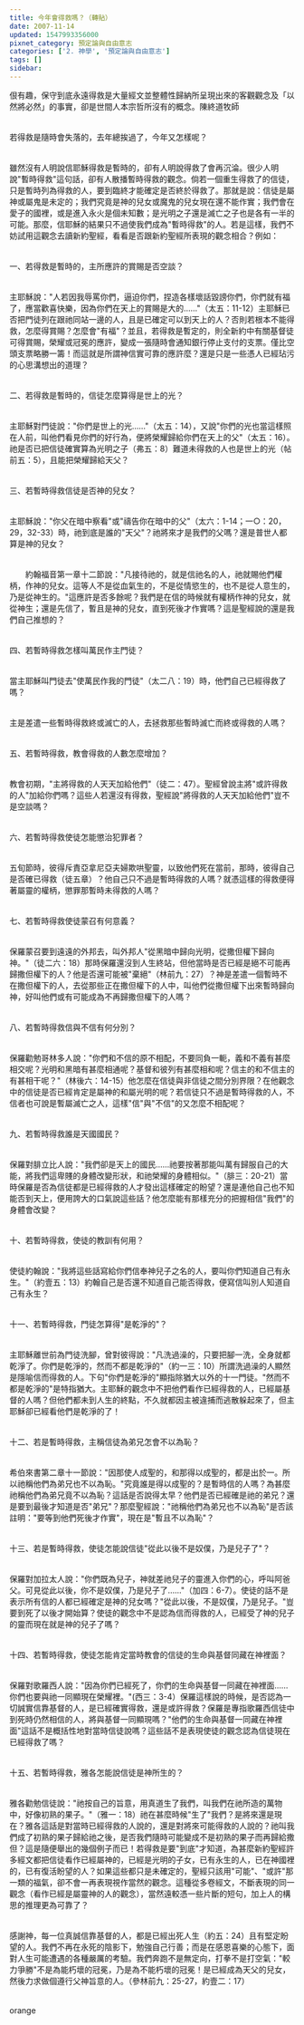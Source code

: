 ```yaml
---
title: 今年會得救嗎？（轉貼）
date: 2007-11-14
updated: 1547993356000
pixnet_category: 預定論與自由意志
categories: ['2. 神學', '預定論與自由意志']
tags: []
sidebar: 
---
```


<p>佷有趣，保守到底永遠得救是大量經文並整體性歸納所呈現出來的客觀觀念及「以然將必然」的事實，卻是世間人本宗哲所沒有的概念。<!--more-->陳終道牧師 <br/><br/><br/>若得救是隨時會失落的，去年總挨過了，今年又怎樣呢？<br/><br/><br/>雖然沒有人明說信耶穌得救是暫時的，卻有人明說得救了會再沉淪。很少人明說"暫時得救"這句話，卻有人散播暫時得救的觀念。倘若一個重生得救了的信徒，只是暫時列為得救的人，要到臨終才能確定是否終於得救了。那就是說：信徒是屬神或屬鬼是未定的；我們究竟是神的兒女或魔鬼的兒女現在還不能作實；我們會在愛子的國裡，或是進入永火是個未知數；是光明之子還是滅亡之子也是各有一半的可能。那麼，信耶穌的結果只不過使我們成為"暫時得救"的人。若是這樣，我們不妨試用這觀念去讀新約聖經，看看是否跟新約聖經所表現的觀念相合？例如：<br/><br/><br/>一、若得救是暫時的，主所應許的賞賜是否空談？<br/><br/><br/>主耶穌說："人若因我辱罵你們，逼迫你們，捏造各樣壞話毀謗你們，你們就有福了，應當歡喜快樂，因為你們在天上的賞賜是大的……"（太五：11-12）主耶穌已否把門徒列在跟祂同站一邊的人，且是已確定可以到天上的人？否則若根本不能得救，怎麼得賞賜？怎麼會"有福"？並且，若得救是暫定的，則全新約中有關基督徒可得賞賜，榮耀或冠冕的應許，變成一張隨時會通知銀行停止支付的支票。僅比空頭支票略勝一籌！而這就是所謂神信實可靠的應許麼？還是只是一些憑人已經玷污的心思溝想出的道理？<br/><br/><br/>二、若得救是暫時的，信徒怎麼算得是世上的光？<br/><br/><br/>主耶穌對門徒說："你們是世上的光……"（太五：14），又說"你們的光也當這樣照在人前，叫他們看見你們的好行為，便將榮耀歸給你們在天上的父"（太五：16）。祂是否已把信徒確實算為光明之子（弗五：8）難道未得救的人也是世上的光（帖前五：5），且能把榮耀歸給天父？<br/><br/><br/>三、若暫時得救信徒是否神的兒女？<br/><br/><br/>主耶穌說："你父在暗中察看"或"禱告你在暗中的父"（太六：1-14；一○：20，29，32-33）時，祂到底是誰的"天父"？祂將來才是我們的父嗎？還是普世人都算是神的兒女？<br/><br/><br/>　　約翰福音第一章十二節說："凡接待祂的，就是信祂名的人，祂就賜他們權柄，作神的兒女。這等人不是從血氣生的，不是從情慾生的，也不是從人意生的，乃是從神生的。"這應許是否多餘呢？我們是在信的時候就有權柄作神的兒女，就從神生；還是先信了，暫且是神的兒女，直到死後才作實嗎？這是聖經說的還是我們自己推想的？<br/><br/><br/>四、若暫時得救怎樣叫萬民作主門徒？<br/><br/><br/>當主耶穌叫門徒去"使萬民作我的門徒"（太二八：19）時，他們自己已經得救了嗎？<br/><br/><br/>主是差遣一些暫時得救終或滅亡的人，去拯救那些暫時滅亡而終或得救的人嗎？<br/><br/><br/>五、若暫時得救，教會得救的人數怎麼增加？<br/><br/><br/>教會初期，"主將得救的人天天加給他們"（徒二：47）。聖經曾說主將"或許得救的人"加給你們嗎？這些人若還沒有得救，聖經說"將得救的人天天加給他們"豈不是空談嗎？<br/><br/><br/>六、若暫時得救使徒怎能懲治犯罪者？<br/><br/><br/>五旬節時，彼得斥責亞拿尼亞夫婦欺哄聖靈，以致他們死在當前，那時，彼得自己是否確已得救（徒五章）？他自己只不過是暫時得救的人嗎？就憑這樣的得救便得著屬靈的權柄，懲罪那暫時未得救的人嗎？<br/><br/><br/>七、若暫時得救使徒蒙召有何意義？<br/><br/><br/>保羅蒙召要到遠遠的外邦去，叫外邦人"從黑暗中歸向光明，從撒但權下歸向神。"（徒二六：18）那時保羅還沒到人生終站，但他當時是否已經是絕不可能再歸撒但權下的人？他是否還可能被"棄絕"（林前九：27）？神是差遣一個暫時不在撒但權下的人，去從那些正在撒但權下的人中，叫他們從撒但權下出來暫時歸向神，好叫他們或有可能成為不再歸撒但權下的人嗎？<br/><br/><br/>八、若暫時得救信與不信有何分別？<br/><br/><br/>保羅勸勉哥林多人說："你們和不信的原不相配，不要同負一軛，義和不義有甚麼相交呢？光明和黑暗有甚麼相通呢？基督和彼列有甚麼相和呢？信主的和不信主的有甚相干呢？"（林後六：14-15）他怎麼在信徒與非信徒之間分別界限？在他觀念中的信徒是否已經肯定是屬神的和屬光明的呢？若信徒只不過是暫時得救的人，不信者也可說是暫屬滅亡之人，這樣"信"與"不信"的又怎麼不相配呢？<br/><br/><br/>九、若暫時得救誰是天國國民？<br/><br/><br/>保羅對腓立比人說："我們卻是天上的國民……祂要按著那能叫萬有歸服自己的大能，將我們這卑賤的身體改變形狀，和祂榮耀的身體相似。"（腓三：20-21）當時保羅是否為信徒都是已經得救的人才發出這樣確定的盼望？還是連他自己也不知能否到天上，便用誇大的口氣說這些話？他怎麼能有那樣充分的把握相信"我們"的身體會改變？<br/><br/><br/>十、若暫時得救，使徒的教訓有何用？<br/><br/><br/>使徒約翰說："我將這些話寫給你們信奉神兒子之名的人，要叫你們知道自己有永生。"（約壹五：13）約翰自己是否還不知道自己能否得救，便寫信叫別人知道自己有永生？<br/><br/><br/>十一、若暫時得救，門徒怎算得"是乾淨的"？<br/><br/><br/>主耶穌離世前為門徒洗腳，曾對彼得說："凡洗過澡的，只要把腳一洗，全身就都乾淨了。你們是乾淨的，然而不都是乾淨的"（約一三：10）所謂洗過澡的人顯然是隱喻信而得救的人。下句"你們是乾淨的"顯指除猶大以外的十一門徒。"然而不都是乾淨的"是特指猶大。主耶穌的觀念中不把他們看作已經得救的人，已經屬基督的人嗎？但他們都未到人生的終點，不久就都因主被違捕而逃散躲起來了，但主耶穌卻已經看他們是乾淨的了！<br/><br/><br/>十二、若是暫時得救，主稱信徒為弟兄怎會不以為恥？<br/><br/><br/>希伯來書第二章十一節說："因那使人成聖的，和那得以成聖的，都是出於一。所以祂稱他們為弟兄也不以為恥。"究竟誰是得以成聖的？是暫時信的人嗎？為甚麼祂稱他們為弟兄竟不以為恥？這話是否說得太早？他們是否已經確是祂的弟兄？還是要到最後才知道是否"弟兄"？那麼聖經說："祂稱他們為弟兄也不以為恥"是否該註明："要等到他們死後才作實"，現在是"暫且不以為恥"？<br/><br/><br/>十三、若是暫時得救，使徒怎能說信徒"從此以後不是奴僕，乃是兒子了"？<br/><br/><br/>保羅對加拉太人說："你們既為兒子，神就差祂兒子的靈進入你們的心，呼叫阿爸父。可見從此以後，你不是奴僕，乃是兒子了……"（加四：6-7）。使徒的話不是表示所有信的人都已經確定是神的兒女嗎？"從此以後，不是奴僕，乃是兒子。"豈要到死了以後才開始算？使徒的觀念中不是認為信而得救的人，已經受了神的兒子的靈而現在就是神的兒子了嗎？<br/><br/><br/>十四、若暫時得救，使徒怎能肯定當時教會的信徒的生命與基督同藏在神裡面？<br/><br/><br/>保羅對歌羅西人說："因為你們已經死了，你們的生命與基督一同藏在神裡面……你們也要與祂一同顯現在榮耀裡。"(西三：3-4）保羅這樣說的時候，是否認為一切誠實信靠基督的人，是已經確實得救，還是或許得救？保羅是專指歌羅西信徒中到死時仍然相信的人，將與基督一同顯現嗎？"他們的生命與基督一同藏在神裡面"這話不是概括性地對當時信徒說嗎？這些話不是表現使徒的觀念認為信徒現在已經得救了嗎？<br/><br/><br/>十五、若暫時得救，雅各怎能說信徒是神所生的？<br/><br/><br/>雅各勸勉信徒說："祂按自己的旨意，用真道生了我們，叫我們在祂所造的萬物中，好像初熟的果子。"（雅一：18）祂在甚麼時候"生了"我們？是將來還是現在？雅各這話是對當時已經得救的人說的，還是對將來可能得救的人說的？祂叫我們成了初熟的果子歸給祂之後，是否我們隨時可能變成不是初熟的果子而再歸給撒但？這是隨便舉出的幾個例子而已！若得救是要"到底"才知道，為甚麼新約聖經許多經文都把信徒看作已經屬神的，已經是光明的子女，已有永生的人，已在神國裡的，已有復活盼望的人？如果這些都只是未確定的，聖經只該用"可能"、"或許"那一類的福氣，卻不會一再表現視作當然的觀念。這種從多卷經文，不斷表現的同一觀念（看作已經是屬靈神的人的觀念），當然遠較憑一些片斷的短句，加上人的構思的推理更為可靠了？<br/><br/><br/>感謝神，每一位真誠信靠基督的人，都是已經出死人生（約五：24）且有堅定盼望的人。我們不再在永死的陰影下，勉強自己行善；而是在感恩喜樂的心態下，面對人生可能遭遇的各種嚴厲的考驗。我們奔跑不是無定向，打拳不是打空氣："較力爭勝"不是為能朽壞的冠冕，乃是為不能朽壞的冠冕！是已經成為天父的兒女，然後力求做個遵行父神旨意的人。（參林前九：25-27，約壹二：17）<br/><br/><br/>orange<br/><br/></p><p> </p><br/>